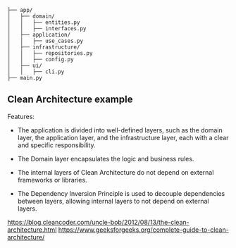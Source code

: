 ```.
├── app/
│   ├── domain/
│   │   ├── entities.py
│   │   ├── interfaces.py
│   ├── application/
│   │   ├── use_cases.py
│   ├── infrastructure/
│   │   ├── repositories.py
│   │   ├── config.py
│   ├── ui/
│   │   ├── cli.py
├── main.py
```

## Clean Architecture example

Features:

- The application is divided into well-defined layers, such as the domain layer, the application layer, and the infrastructure layer, each with a clear and specific responsibility.

- The Domain layer encapsulates the logic and business rules.

- The internal layers of Clean Architecture do not depend on external frameworks or libraries.

- The Dependency Inversion Principle is used to decouple dependencies between layers, allowing internal layers to not depend on external layers.

https://blog.cleancoder.com/uncle-bob/2012/08/13/the-clean-architecture.html
https://www.geeksforgeeks.org/complete-guide-to-clean-architecture/

###
